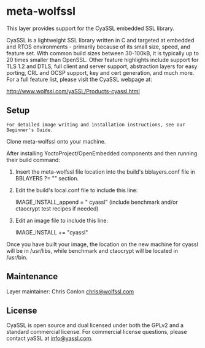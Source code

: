 meta-wolfssl
==========

This layer provides support for the CyaSSL embedded SSL library.

CyaSSL is a lightweight SSL library written in C and targeted at
embedded and RTOS environments - primarily because of its small size,
speed, and feature set. With common build sizes between 30-100kB,
it is typically up to 20 times smaller than OpenSSL. Other feature
highlights include support for TLS 1.2 and DTLS, full client and
server support, abstraction layers for easy porting, CRL and OCSP
support, key and cert generation, and much more. For a full feature
list, please visit the CyaSSL webpage at:

http://www.wolfssl.com/yaSSL/Products-cyassl.html

Setup
-----

`For detailed image writing and installation instructions, see our 
Beginner's Guide.`

Clone meta-wolfssl onto your machine. 

After installing YoctoProject/OpenEmbedded components and then running 
their build command:
    
1. Insert the meta-wolfssl file location into the build's bblayers.conf
   file in BBLAYERS ?= "" section.
2. Edit the build's local.conf file to include this line:
       
    IMAGE_INSTALL_append = " cyassl" (include benchmark and/or ctaocrypt
                                          test recipes if needed)
3. Edit an image file to include this line:

    IMAGE_INSTALL += "cyassl"

Once you have built your image, the location on the new machine for cyassl 
will be in /usr/libs, while benchmark and ctaocrypt will be located in 
/usr/bin.


Maintenance
-----------

Layer maintainer: Chris Conlon <chris@wolfssl.com>

License
-------

CyaSSL is open source and dual licensed under both the GPLv2
and a standard commercial license. For commercial license
questions, please contact yaSSL at info@yassl.com.

